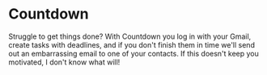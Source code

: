 # Countdown
Struggle to get things done? With Countdown you log in with your Gmail, create tasks with deadlines, and if you don't finish them in time we'll send out an embarrassing email to one of your contacts. If this doesn't keep you motivated, I don't know what will!
